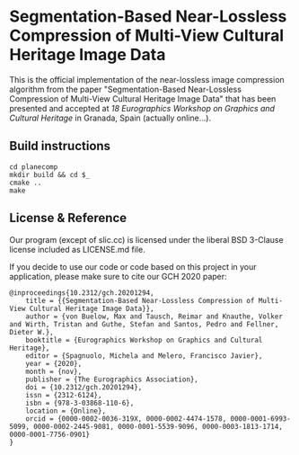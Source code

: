 Segmentation-Based Near-Lossless Compression of Multi-View Cultural Heritage Image Data
======

This is the official implementation of the near-lossless image compression algorithm from the paper "Segmentation-Based Near-Lossless Compression of Multi-View Cultural Heritage Image Data" that has been presented and accepted at *18 Eurographics Workshop on Graphics and Cultural Heritage* in Granada, Spain (actually online...).

Build instructions
------
```
cd planecomp
mkdir build && cd $_
cmake ..
make
```

License & Reference
------
Our program (except of slic.cc) is licensed under the liberal BSD 3-Clause license included as LICENSE.md file.

If you decide to use our code or code based on this project in your application, please make sure to cite our GCH 2020 paper:

```
@inproceedings{10.2312/gch.20201294,
	title = {{Segmentation-Based Near-Lossless Compression of Multi-View Cultural Heritage Image Data}},
	author = {von Buelow, Max and Tausch, Reimar and Knauthe, Volker and Wirth, Tristan and Guthe, Stefan and Santos, Pedro and Fellner, Dieter W.},
	booktitle = {Eurographics Workshop on Graphics and Cultural Heritage},
	editor = {Spagnuolo, Michela and Melero, Francisco Javier},
	year = {2020},
	month = {nov},
	publisher = {The Eurographics Association},
	doi = {10.2312/gch.20201294},
	issn = {2312-6124},
	isbn = {978-3-03868-110-6},
	location = {Online},
	orcid = {0000-0002-0036-319X, 0000-0002-4474-1578, 0000-0001-6993-5099, 0000-0002-2445-9081, 0000-0001-5539-9096, 0000-0003-1813-1714, 0000-0001-7756-0901}
}
```
